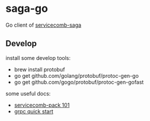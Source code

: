 # saga-go

Go client of [servicecomb-saga](https://github.com/apache/servicecomb-pack)

## Develop

install some develop tools:

* brew install protobuf
* go get github.com/golang/protobuf/protoc-gen-go
* go get github.com/gogo/protobuf/protoc-gen-gofast

some useful docs:

* [servicecomb-pack 101](https://github.com/apache/servicecomb-pack/blob/master/README.md)
* [grpc quick start](https://grpc.io/docs/languages/go/quickstart/)
